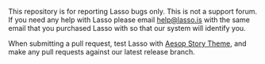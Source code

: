 This repository is for reporting Lasso bugs only. This is not a support forum. If you need any help with Lasso please email help@lasso.is with the same email that you purchased Lasso with so that our system will identify you. 

When submitting a pull request, test Lasso with [Aesop Story Theme](https://github.com/AesopInteractive/aesop-story-theme), and make any pull requests against our latest release branch.
